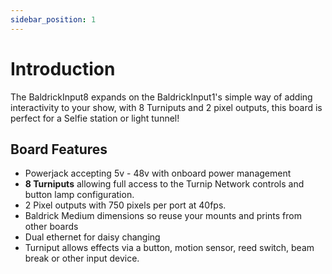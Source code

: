 ```yaml
---
sidebar_position: 1
---
```


# Introduction

The BaldrickInput8 expands on the BaldrickInput1's simple way of adding interactivity to your show, with 8 Turniputs and 2 pixel outputs, this board is perfect for a Selfie station or light tunnel!

## Board Features

* Powerjack accepting 5v - 48v with onboard power management
* **8 Turniputs** allowing full access to the Turnip Network controls and button lamp configuration.
* 2 Pixel outputs with 750 pixels per port at 40fps.
* Baldrick Medium dimensions so reuse your mounts and prints from other boards
* Dual ethernet for daisy changing
* Turniput allows effects via a button, motion sensor, reed switch, beam break or other input device.
